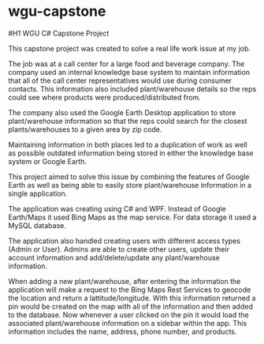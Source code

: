 # wgu-capstone

#H1 WGU C# Capstone Project

This capstone project was created to solve a real life work issue at my job.

The job was at a call center for a large food and beverage company. The company used an internal knowledge base system to maintain information that all of the call center representatives would use during consumer contacts. This information also included plant/warehouse details so the reps could see where products were produced/distributed from. 

The company also used the Google Earth Desktop application to store plant/warehouse information so that the reps could search for the closest plants/warehouses to a given area by zip code. 

Maintaining information in both places led to a duplication of work as well as possible outdated information being stored in either the knowledge base system or Google Earth. 

This project aimed to solve this issue by combining the features of Google Earth as well as being able to easily store plant/warehouse information in a single application. 

The application was creating using C# and WPF. Instead of Google Earth/Maps it used Bing Maps as the map service. For data storage it used a MySQL database. 

The application also handled creating users with different access types (Admin or User). Admins are able to create other users, update their account information and add/delete/update any plant/warehouse information. 

When adding a new plant/warehouse, after entering the information the application will make a request to the Bing Maps Rest Services to geocode the location and return a lattitude/longitude. With this information returned a pin would be created on the map with all of the information and then added to the database. Now whenever a user clicked on the pin it would load the associated plant/warehouse information on a sidebar within the app. This information includes the name, address, phone number, and products. 

